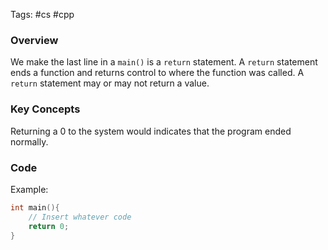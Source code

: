 Tags: #cs #cpp 
### Overview
We make the last line in a `main()` is a `return` statement. A `return` statement ends a function and returns control to where the function was called. A `return` statement may or may not return a value.
### Key Concepts
Returning a 0 to the system would indicates that the program ended normally.
### Code
Example:
```cpp
int main(){
	// Insert whatever code
	return 0;
}
```

